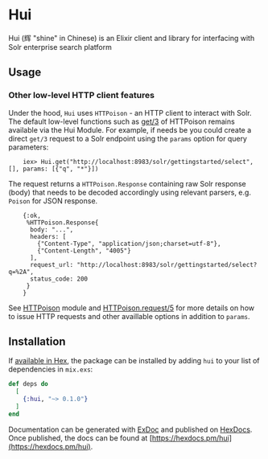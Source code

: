 # Hui

Hui (辉 "shine" in Chinese) is an Elixir client and library for interfacing with Solr enterprise search platform

## Usage

### Other low-level HTTP client features

Under the hood, `Hui` uses `HTTPoison` - an HTTP client to interact with Solr.
The default low-level functions such as 
[get/3](https://hexdocs.pm/httpoison/HTTPoison.html#get/3)
of HTTPoison remains available via the Hui Module. 
For example, if needs be you could create a direct `get/3` request to a Solr endpoint
using the `params` option for query parameters: 

```
    iex> Hui.get("http://localhost:8983/solr/gettingstarted/select", [], params: [{"q", "*"}])
``` 

The request returns a `HTTPoison.Response` containing raw Solr response (body) that needs 
to be decoded accordingly using relevant parsers, e.g. `Poison` for JSON response.

```
    {:ok,
     %HTTPoison.Response{ 
      body: "...",
      headers: [
        {"Content-Type", "application/json;charset=utf-8"},
        {"Content-Length", "4005"}
      ],
      request_url: "http://localhost:8983/solr/gettingstarted/select?q=%2A",
      status_code: 200
     }
    }
```

See [HTTPoison](https://hexdocs.pm/httpoison/HTTPoison.html#content) module
and [HTTPoison.request/5](https://hexdocs.pm/httpoison/HTTPoison.html#request/5)
for more details on how to issue HTTP requests and other availlable options in addition 
to `params`.

## Installation

If [available in Hex](https://hex.pm/docs/publish), the package can be installed
by adding `hui` to your list of dependencies in `mix.exs`:

```elixir
def deps do
  [
    {:hui, "~> 0.1.0"}
  ]
end
```

Documentation can be generated with [ExDoc](https://github.com/elixir-lang/ex_doc)
and published on [HexDocs](https://hexdocs.pm). Once published, the docs can
be found at [https://hexdocs.pm/hui](https://hexdocs.pm/hui).

